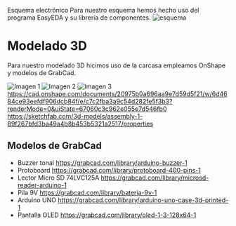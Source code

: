  Esquema electrónico
Para nuestro esquema hemos hecho uso del programa EasyEDA y su librería de componentes. 
![esquema](https://github.com/leomachiavello/FundBio2024-2/blob/main/Im%C3%A1genes/Schematic_FUNBIO_2024-10-08.png?raw=true)
# Modelado 3D
Para nuestro modelado 3D hicimos uso de la carcasa empleamos OnShape y modelos de GrabCad.

![Imagen 1](https://github.com/user-attachments/assets/13a6c190-8ccb-4dca-b2c8-f146b4da622a)
![Imagen 2](https://github.com/user-attachments/assets/2a9c270b-cbb9-4634-9475-2177bd1949dc)
![Imagen 3](https://github.com/user-attachments/assets/40311d2c-16ec-4873-a531-25101af58c9c)
https://cad.onshape.com/documents/20975b0a696aa9e7d59d5f21/w/6d4684ce93eefdf906dcb84f/e/c7c2fba3a9c54d282fe5f3b3?renderMode=0&uiState=67060c3c962e055e7d546fb0
https://sketchfab.com/3d-models/assembly-1-89f267bfd3ba49a4b8b453b5321a2517/properties


## Modelos de GrabCad
- Buzzer tonal https://grabcad.com/library/arduino-buzzer-1
- Protoboard https://grabcad.com/library/protoboard-400-pins-1
- Lector Micro SD 74LVC125A https://grabcad.com/library/microsd-reader-arduino-1
- Pila 9V https://grabcad.com/library/bateria-9v-1
- Arduino UNO https://grabcad.com/library/arduino-uno-case-3d-printed-1
- Pantalla OLED https://grabcad.com/library/oled-1-3-128x64-1
